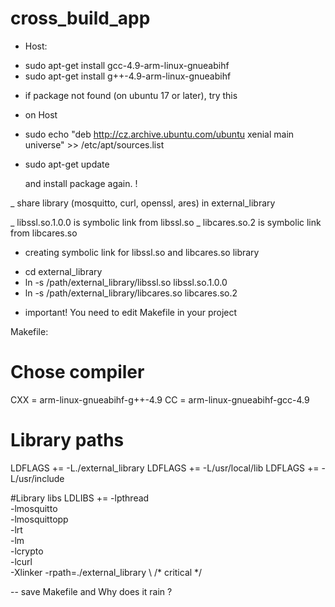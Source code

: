 # cross_build_app

* Host:

+ sudo apt-get install gcc-4.9-arm-linux-gnueabihf
+ sudo apt-get install g++-4.9-arm-linux-gnueabihf

* if package not found (on ubuntu 17 or later), try this

* on Host

+ sudo echo "deb http://cz.archive.ubuntu.com/ubuntu xenial main universe" >> /etc/apt/sources.list
+ sudo apt-get update

	and install package again. !

_ share library (mosquitto, curl, openssl, ares) in external_library

_ libssl.so.1.0.0 is symbolic link from libssl.so 
_ libcares.so.2 is symbolic link from libcares.so

* creating symbolic link for libssl.so and libcares.so library

+ cd external_library
+ ln -s /path/external_library/libssl.so libssl.so.1.0.0
+ ln -s /path/external_library/libcares.so libcares.so.2


* important! You need to edit Makefile in your project

Makefile:

# Chose compiler
CXX		= arm-linux-gnueabihf-g++-4.9
CC		= arm-linux-gnueabihf-gcc-4.9

# Library paths
LDFLAGS	+= -L./external_library
LDFLAGS	+= -L/usr/local/lib
LDFLAGS	+= -L/usr/include

#Library libs
LDLIBS	+=	-lpthread				\
		-lmosquitto				\
		-lmosquittopp				\
		-lrt					\
		-lm					\
		-lcrypto				\
		-lcurl					\
		-Xlinker -rpath=./external_library	\       /* critical */


-- save Makefile and Why does it rain ?






